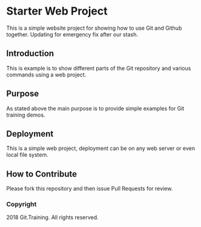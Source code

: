 # Starter Web Project

This is a simple website project for showing how to use Git and Github together. Updating for emergency fix after our stash.

## Introduction

This is example is to show different parts of the Git repository and various commands using a web project.

## Purpose

As stated above the main purpose is to provide simple examples for Git training demos.

## Deployment

This is a simple web project, deployment can be on any web server or even local file system.

## How to Contribute

Please fork this repository and then issue Pull Requests for review.

### Copyright

2018 Git.Training. All rights reserved.